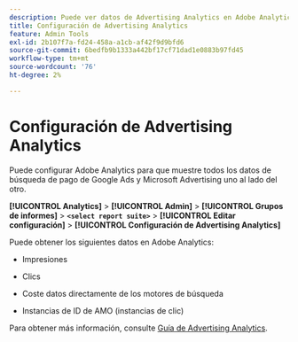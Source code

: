 ```yaml
---
description: Puede ver datos de Advertising Analytics en Adobe Analytics
title: Configuración de Advertising Analytics
feature: Admin Tools
exl-id: 2b107f7a-fd24-458a-a1cb-af42f9d9bfd6
source-git-commit: 6bedfb9b1333a442bf17cf71dad1e0883b97fd45
workflow-type: tm+mt
source-wordcount: '76'
ht-degree: 2%

---
```


# Configuración de Advertising Analytics

Puede configurar Adobe Analytics para que muestre todos los datos de búsqueda de pago de Google Ads y Microsoft Advertising uno al lado del otro.

**[!UICONTROL Analytics]** > **[!UICONTROL Admin]** > **[!UICONTROL Grupos de informes]** > **`<select report suite>`** > **[!UICONTROL Editar configuración]** > **[!UICONTROL Configuración de Advertising Analytics]**

Puede obtener los siguientes datos en Adobe Analytics:

* Impresiones

* Clics

* Coste datos directamente de los motores de búsqueda

* Instancias de ID de AMO (instancias de clic)

Para obtener más información, consulte [Guía de Advertising Analytics](/help/integrate/c-advertising-analytics/overview.md).
